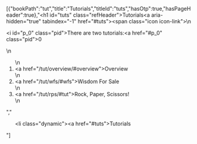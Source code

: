 [{"bookPath":"tut","title":"Tutorials","titleId":"tuts","hasOtp":true,"hasPageHeader":true},"<h1 id=\"tuts\" class=\"refHeader\">Tutorials<a aria-hidden=\"true\" tabindex=\"-1\" href=\"#tuts\"><span class=\"icon icon-link\"></span></a></h1>\n<p><i id=\"p_0\" class=\"pid\"></i>There are two tutorials:<a href=\"#p_0\" class=\"pid\">0</a></p>\n<ol>\n  <li><a href=\"/tut/overview/#overview\">Overview</a></li>\n  <li><a href=\"/tut/wfs/#wfs\">Wisdom For Sale</a></li>\n  <li><a href=\"/tut/rps/#tut\">Rock, Paper, Scissors!</a></li>\n</ol>","<ul><li class=\"dynamic\"><a href=\"#tuts\">Tutorials</a></li></ul>"]